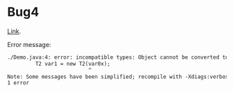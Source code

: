 # Bug4

[Link](https://youtrack.jetbrains.com/issue/IDEA-318289/Fernflower-generates-incorrect-generic-type-losing-its-type-arguments).

Error message:

``` txt
./Demo.java:4: error: incompatible types: Object cannot be converted to T1
         T2 var1 = new T2(var0x);
                          ^
Note: Some messages have been simplified; recompile with -Xdiags:verbose to get full output
1 error
```
